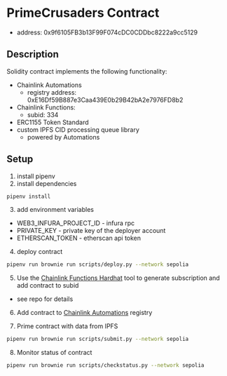 # PrimeCrusaders Contract

- address: 0x9f6105FB3b13F99F074cDC0CDDbc8222a9cc5129

## Description

Solidity contract implements the following functionality:

- Chainlink Automations
  - registry address: 0xE16Df59B887e3Caa439E0b29B42bA2e7976FD8b2
- Chainlink Functions:
  - subid: 334
- ERC1155 Token Standard
- custom IPFS CID processing queue library
  - powered by Automations

## Setup

1. install pipenv
2. install dependencies

```bash
pipenv install
```

3. add environment variables

- WEB3_INFURA_PROJECT_ID - infura rpc
- PRIVATE_KEY - private key of the deployer account
- ETHERSCAN_TOKEN - etherscan api token

4. deploy contract

```bash
pipenv run brownie run scripts/deploy.py --network sepolia
```

5. Use the [Chainlink Functions Hardhat](https://github.com/smartcontractkit/functions-hardhat-starter-kit/tree/main) tool to generate subscription and add contract to subid

- see repo for details

6. Add contract to [Chainlink Automations](https://automation.chain.link/) registry

7. Prime contract with data from IPFS

```bash
pipenv run brownie run scripts/submit.py --network sepolia
```

8. Monitor status of contract

```bash
pipenv run brownie run scripts/checkstatus.py --network sepolia
```
